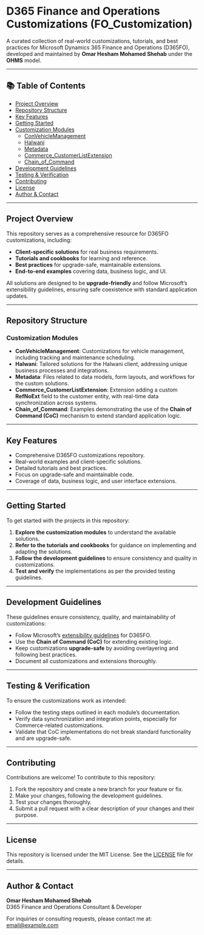 # D365 Finance and Operations Customizations (FO_Customization)

A curated collection of real-world customizations, tutorials, and best practices for Microsoft Dynamics 365 Finance and Operations (D365FO), developed and maintained by **Omar Hesham Mohamed Shehab** under the **OHMS** model.

---

## 📚 Table of Contents

- [Project Overview](#project-overview)
- [Repository Structure](#repository-structure)
- [Key Features](#key-features)
- [Getting Started](#getting-started)
- [Customization Modules](#customization-modules)
  - [ConVehicleManagement](#convehiclemanagement)
  - [Halwani](#halwani)
  - [Metadata](#metadata)
  - [Commerce_CustomerListExtension](#commerce_customerlistextension)
  - [Chain_of_Command](#chain_of_command)
- [Development Guidelines](#development-guidelines)
- [Testing & Verification](#testing--verification)
- [Contributing](#contributing)
- [License](#license)
- [Author & Contact](#author--contact)

---

## Project Overview

This repository serves as a comprehensive resource for D365FO customizations, including:

- **Client-specific solutions** for real business requirements.
- **Tutorials and cookbooks** for learning and reference.
- **Best practices** for upgrade-safe, maintainable extensions.
- **End-to-end examples** covering data, business logic, and UI.

All solutions are designed to be **upgrade-friendly** and follow Microsoft’s extensibility guidelines, ensuring safe coexistence with standard application updates.

---

## Repository Structure

### Customization Modules
- **ConVehicleManagement**: Customizations for vehicle management, including tracking and maintenance scheduling.
- **Halwani**: Tailored solutions for the Halwani client, addressing unique business processes and integrations.
- **Metadata**: Files related to data models, form layouts, and workflows for the custom solutions.
- **Commerce_CustomerListExtension**: Extension adding a custom **RefNoExt** field to the customer entity, with real-time data synchronization across systems.
- **Chain_of_Command**: Examples demonstrating the use of the **Chain of Command (CoC)** mechanism to extend standard application logic.

---

## Key Features

- Comprehensive D365FO customizations repository.
- Real-world examples and client-specific solutions.
- Detailed tutorials and best practices.
- Focus on upgrade-safe and maintainable code.
- Coverage of data, business logic, and user interface extensions.

---

## Getting Started

To get started with the projects in this repository:

1. **Explore the customization modules** to understand the available solutions.
2. **Refer to the tutorials and cookbooks** for guidance on implementing and adapting the solutions.
3. **Follow the development guidelines** to ensure consistency and quality in customizations.
4. **Test and verify** the implementations as per the provided testing guidelines.

---

## Development Guidelines

These guidelines ensure consistency, quality, and maintainability of customizations:

- Follow Microsoft’s [extensibility guidelines](https://docs.microsoft.com/en-us/dynamics365/fin-ops-core/dev-itpro/sysadmin/extensibility-best-practices) for D365FO.
- Use the **Chain of Command (CoC)** for extending existing logic.
- Keep customizations **upgrade-safe** by avoiding overlayering and following best practices.
- Document all customizations and extensions thoroughly.

---

## Testing & Verification

To ensure the customizations work as intended:

- Follow the testing steps outlined in each module’s documentation.
- Verify data synchronization and integration points, especially for Commerce-related customizations.
- Validate that CoC implementations do not break standard functionality and are upgrade-safe.

---

## Contributing

Contributions are welcome! To contribute to this repository:

1. Fork the repository and create a new branch for your feature or fix.
2. Make your changes, following the development guidelines.
3. Test your changes thoroughly.
4. Submit a pull request with a clear description of your changes and their purpose.

---

## License

This repository is licensed under the MIT License. See the [LICENSE](LICENSE) file for details.

---

## Author & Contact

**Omar Hesham Mohamed Shehab**  
D365 Finance and Operations Consultant & Developer

For inquiries or consulting requests, please contact me at: [email@example.com](mailto:email@example.com)
